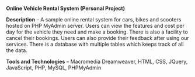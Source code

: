 **Online Vehicle Rental System (Personal Project)**

**Description** – A sample online rental system for cars, bikes and scooters hosted on PHP MyAdmin server. Users can view
the features and cost per day for the vehicle they need and make a booking. There is also a facility to cancel their
bookings. Users can also provide their feedback after using our services. There is a database with multiple tables which
keeps track of all the data.

**Tools and Technologies** – Macromedia Dreamweaver, HTML, CSS, JQuery, JavaScript, PHP, MySQL, PHPMyAdmin
